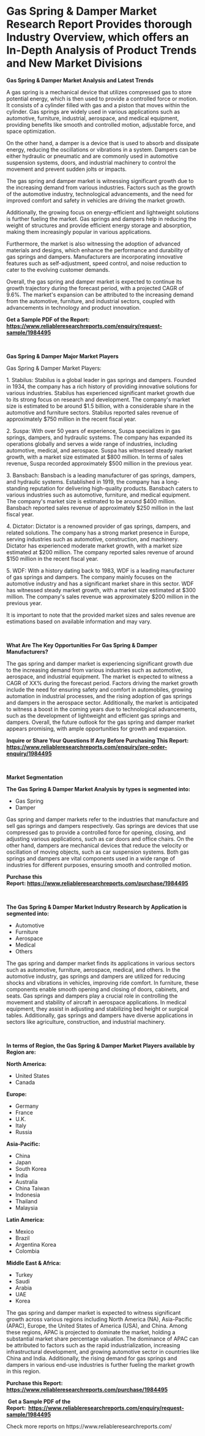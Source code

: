 <p><h1>Gas Spring & Damper Market Research Report Provides thorough Industry Overview, which offers an In-Depth Analysis of Product Trends and New Market Divisions</h1></p><p><strong>Gas Spring & Damper Market Analysis and Latest Trends</strong></p>
<p><p>A gas spring is a mechanical device that utilizes compressed gas to store potential energy, which is then used to provide a controlled force or motion. It consists of a cylinder filled with gas and a piston that moves within the cylinder. Gas springs are widely used in various applications such as automotive, furniture, industrial, aerospace, and medical equipment, providing benefits like smooth and controlled motion, adjustable force, and space optimization.</p><p>On the other hand, a damper is a device that is used to absorb and dissipate energy, reducing the oscillations or vibrations in a system. Dampers can be either hydraulic or pneumatic and are commonly used in automotive suspension systems, doors, and industrial machinery to control the movement and prevent sudden jolts or impacts.</p><p>The gas spring and damper market is witnessing significant growth due to the increasing demand from various industries. Factors such as the growth of the automotive industry, technological advancements, and the need for improved comfort and safety in vehicles are driving the market growth.</p><p>Additionally, the growing focus on energy-efficient and lightweight solutions is further fueling the market. Gas springs and dampers help in reducing the weight of structures and provide efficient energy storage and absorption, making them increasingly popular in various applications.</p><p>Furthermore, the market is also witnessing the adoption of advanced materials and designs, which enhance the performance and durability of gas springs and dampers. Manufacturers are incorporating innovative features such as self-adjustment, speed control, and noise reduction to cater to the evolving customer demands.</p><p>Overall, the gas spring and damper market is expected to continue its growth trajectory during the forecast period, with a projected CAGR of 9.6%. The market's expansion can be attributed to the increasing demand from the automotive, furniture, and industrial sectors, coupled with advancements in technology and product innovation.</p></p>
<p><strong>Get a Sample PDF of the Report:&nbsp; <a href="https://www.reliableresearchreports.com/enquiry/request-sample/1984495">https://www.reliableresearchreports.com/enquiry/request-sample/1984495</a></strong></p>
<p>&nbsp;</p>
<p><strong>Gas Spring & Damper Major Market Players</strong></p>
<p><p>Gas Spring & Damper Market Players:</p><p>1. Stabilus: Stabilus is a global leader in gas springs and dampers. Founded in 1934, the company has a rich history of providing innovative solutions for various industries. Stabilus has experienced significant market growth due to its strong focus on research and development. The company's market size is estimated to be around $1.5 billion, with a considerable share in the automotive and furniture sectors. Stabilus reported sales revenue of approximately $750 million in the recent fiscal year.</p><p>2. Suspa: With over 50 years of experience, Suspa specializes in gas springs, dampers, and hydraulic systems. The company has expanded its operations globally and serves a wide range of industries, including automotive, medical, and aerospace. Suspa has witnessed steady market growth, with a market size estimated at $800 million. In terms of sales revenue, Suspa recorded approximately $500 million in the previous year.</p><p>3. Bansbach: Bansbach is a leading manufacturer of gas springs, dampers, and hydraulic systems. Established in 1919, the company has a long-standing reputation for delivering high-quality products. Bansbach caters to various industries such as automotive, furniture, and medical equipment. The company's market size is estimated to be around $400 million. Bansbach reported sales revenue of approximately $250 million in the last fiscal year.</p><p>4. Dictator: Dictator is a renowned provider of gas springs, dampers, and related solutions. The company has a strong market presence in Europe, serving industries such as automotive, construction, and machinery. Dictator has experienced moderate market growth, with a market size estimated at $200 million. The company reported sales revenue of around $150 million in the recent fiscal year.</p><p>5. WDF: With a history dating back to 1983, WDF is a leading manufacturer of gas springs and dampers. The company mainly focuses on the automotive industry and has a significant market share in this sector. WDF has witnessed steady market growth, with a market size estimated at $300 million. The company's sales revenue was approximately $200 million in the previous year.</p><p>It is important to note that the provided market sizes and sales revenue are estimations based on available information and may vary.</p></p>
<p>&nbsp;</p>
<p><strong>What Are The Key Opportunities For Gas Spring & Damper Manufacturers?</strong></p>
<p><p>The gas spring and damper market is experiencing significant growth due to the increasing demand from various industries such as automotive, aerospace, and industrial equipment. The market is expected to witness a CAGR of XX% during the forecast period. Factors driving the market growth include the need for ensuring safety and comfort in automobiles, growing automation in industrial processes, and the rising adoption of gas springs and dampers in the aerospace sector. Additionally, the market is anticipated to witness a boost in the coming years due to technological advancements, such as the development of lightweight and efficient gas springs and dampers. Overall, the future outlook for the gas spring and damper market appears promising, with ample opportunities for growth and expansion.</p></p>
<p><strong>Inquire or Share Your Questions If Any Before Purchasing This Report: <a href="https://www.reliableresearchreports.com/enquiry/pre-order-enquiry/1984495">https://www.reliableresearchreports.com/enquiry/pre-order-enquiry/1984495</a></strong></p>
<p>&nbsp;</p>
<p><strong>Market Segmentation</strong></p>
<p><strong>The Gas Spring & Damper Market Analysis by types is segmented into:</strong></p>
<p><ul><li>Gas Spring</li><li>Damper</li></ul></p>
<p><p>Gas spring and damper markets refer to the industries that manufacture and sell gas springs and dampers respectively. Gas springs are devices that use compressed gas to provide a controlled force for opening, closing, and adjusting various applications, such as car doors and office chairs. On the other hand, dampers are mechanical devices that reduce the velocity or oscillation of moving objects, such as car suspension systems. Both gas springs and dampers are vital components used in a wide range of industries for different purposes, ensuring smooth and controlled motion.</p></p>
<p><strong>Purchase this Report:&nbsp;<a href="https://www.reliableresearchreports.com/purchase/1984495">https://www.reliableresearchreports.com/purchase/1984495</a></strong></p>
<p>&nbsp;</p>
<p><strong>The Gas Spring & Damper Market Industry Research by Application is segmented into:</strong></p>
<p><ul><li>Automotive</li><li>Furniture</li><li>Aerospace</li><li>Medical</li><li>Others</li></ul></p>
<p><p>The gas spring and damper market finds its applications in various sectors such as automotive, furniture, aerospace, medical, and others. In the automotive industry, gas springs and dampers are utilized for reducing shocks and vibrations in vehicles, improving ride comfort. In furniture, these components enable smooth opening and closing of doors, cabinets, and seats. Gas springs and dampers play a crucial role in controlling the movement and stability of aircraft in aerospace applications. In medical equipment, they assist in adjusting and stabilizing bed height or surgical tables. Additionally, gas springs and dampers have diverse applications in sectors like agriculture, construction, and industrial machinery.</p></p>
<p>&nbsp;</p>
<p><strong>In terms of Region, the Gas Spring & Damper Market Players available by Region are:</strong></p>
<p>
    <p> <strong> North America: </strong>
        <ul>
            <li>United States</li>
            <li>Canada</li>
        </ul>
        </p> 
    <p> <strong> Europe: </strong>
        <ul>
            <li>Germany</li>
            <li>France</li>
            <li>U.K.</li>
            <li>Italy</li>
            <li>Russia</li>
        </ul>
        </p> 
    <p> <strong> Asia-Pacific: </strong>
        <ul>
            <li>China</li>
            <li>Japan</li>
            <li>South Korea</li>
            <li>India</li>
            <li>Australia</li>
            <li>China Taiwan</li>
            <li>Indonesia</li>
            <li>Thailand</li>
            <li>Malaysia</li>
        </ul>
        </p> 
    <p> <strong> Latin America: </strong>
        <ul>
            <li>Mexico</li>
            <li>Brazil</li>
            <li>Argentina Korea</li>
            <li>Colombia</li>
        </ul>
        </p> 
    <p> <strong> Middle East & Africa: </strong>
        <ul>
            <li>Turkey</li>
            <li>Saudi</li>
            <li>Arabia</li>
            <li>UAE</li>
            <li>Korea</li>
        </ul>
    </p>
    </p>
<p><p>The gas spring and damper market is expected to witness significant growth across various regions including North America (NA), Asia-Pacific (APAC), Europe, the United States of America (USA), and China. Among these regions, APAC is projected to dominate the market, holding a substantial market share percentage valuation. The dominance of APAC can be attributed to factors such as the rapid industrialization, increasing infrastructural development, and growing automotive sector in countries like China and India. Additionally, the rising demand for gas springs and dampers in various end-use industries is further fueling the market growth in this region.</p></p>
<p><strong>Purchase this Report: <a href="https://www.reliableresearchreports.com/purchase/1984495">https://www.reliableresearchreports.com/purchase/1984495</a></strong></p>
<p>&nbsp;<strong>Get a Sample PDF of the Report:&nbsp;&nbsp;<a href="https://www.reliableresearchreports.com/enquiry/request-sample/1984495">https://www.reliableresearchreports.com/enquiry/request-sample/1984495</a></strong></p>
<p><strong></strong></p>
<p>Check more reports on https://www.reliableresearchreports.com/</p>